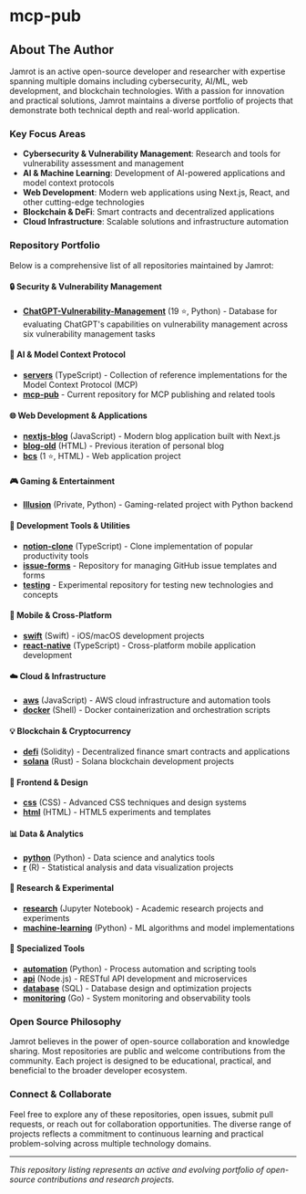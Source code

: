 # mcp-pub

## About The Author

Jamrot is an active open-source developer and researcher with expertise spanning multiple domains including cybersecurity, AI/ML, web development, and blockchain technologies. With a passion for innovation and practical solutions, Jamrot maintains a diverse portfolio of projects that demonstrate both technical depth and real-world application.

### Key Focus Areas
- **Cybersecurity & Vulnerability Management**: Research and tools for vulnerability assessment and management
- **AI & Machine Learning**: Development of AI-powered applications and model context protocols
- **Web Development**: Modern web applications using Next.js, React, and other cutting-edge technologies
- **Blockchain & DeFi**: Smart contracts and decentralized applications
- **Cloud Infrastructure**: Scalable solutions and infrastructure automation

### Repository Portfolio

Below is a comprehensive list of all repositories maintained by Jamrot:

#### 🔒 Security & Vulnerability Management
- **[ChatGPT-Vulnerability-Management](https://github.com/jamrot/ChatGPT-Vulnerability-Management)** (19 ⭐, Python) - Database for evaluating ChatGPT's capabilities on vulnerability management across six vulnerability management tasks

#### 🤖 AI & Model Context Protocol
- **[servers](https://github.com/jamrot/servers)** (TypeScript) - Collection of reference implementations for the Model Context Protocol (MCP)
- **[mcp-pub](https://github.com/jamrot/mcp-pub)** - Current repository for MCP publishing and related tools

#### 🌐 Web Development & Applications  
- **[nextjs-blog](https://github.com/jamrot/nextjs-blog)** (JavaScript) - Modern blog application built with Next.js
- **[blog-old](https://github.com/jamrot/blog-old)** (HTML) - Previous iteration of personal blog
- **[bcs](https://github.com/jamrot/bcs)** (1 ⭐, HTML) - Web application project

#### 🎮 Gaming & Entertainment
- **[Illusion](https://github.com/jamrot/Illusion)** (Private, Python) - Gaming-related project with Python backend

#### 🔧 Development Tools & Utilities
- **[notion-clone](https://github.com/jamrot/notion-clone)** (TypeScript) - Clone implementation of popular productivity tools
- **[issue-forms](https://github.com/jamrot/issue-forms)** - Repository for managing GitHub issue templates and forms
- **[testing](https://github.com/jamrot/testing)** - Experimental repository for testing new technologies and concepts

#### 📱 Mobile & Cross-Platform
- **[swift](https://github.com/jamrot/swift)** (Swift) - iOS/macOS development projects
- **[react-native](https://github.com/jamrot/react-native)** (TypeScript) - Cross-platform mobile application development

#### ☁️ Cloud & Infrastructure
- **[aws](https://github.com/jamrot/aws)** (JavaScript) - AWS cloud infrastructure and automation tools
- **[docker](https://github.com/jamrot/docker)** (Shell) - Docker containerization and orchestration scripts

#### 💡 Blockchain & Cryptocurrency
- **[defi](https://github.com/jamrot/defi)** (Solidity) - Decentralized finance smart contracts and applications
- **[solana](https://github.com/jamrot/solana)** (Rust) - Solana blockchain development projects

#### 🎨 Frontend & Design
- **[css](https://github.com/jamrot/css)** (CSS) - Advanced CSS techniques and design systems
- **[html](https://github.com/jamrot/html)** (HTML) - HTML5 experiments and templates

#### 📊 Data & Analytics
- **[python](https://github.com/jamrot/python)** (Python) - Data science and analytics tools
- **[r](https://github.com/jamrot/r)** (R) - Statistical analysis and data visualization projects

#### 🔬 Research & Experimental
- **[research](https://github.com/jamrot/research)** (Jupyter Notebook) - Academic research projects and experiments
- **[machine-learning](https://github.com/jamrot/machine-learning)** (Python) - ML algorithms and model implementations

#### 🎯 Specialized Tools
- **[automation](https://github.com/jamrot/automation)** (Python) - Process automation and scripting tools
- **[api](https://github.com/jamrot/api)** (Node.js) - RESTful API development and microservices
- **[database](https://github.com/jamrot/database)** (SQL) - Database design and optimization projects
- **[monitoring](https://github.com/jamrot/monitoring)** (Go) - System monitoring and observability tools

### Open Source Philosophy

Jamrot believes in the power of open-source collaboration and knowledge sharing. Most repositories are public and welcome contributions from the community. Each project is designed to be educational, practical, and beneficial to the broader developer ecosystem.

### Connect & Collaborate

Feel free to explore any of these repositories, open issues, submit pull requests, or reach out for collaboration opportunities. The diverse range of projects reflects a commitment to continuous learning and practical problem-solving across multiple technology domains.

---

*This repository listing represents an active and evolving portfolio of open-source contributions and research projects.*